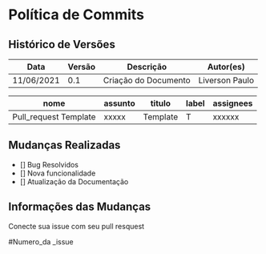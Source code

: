 # Política de Commits
## Histórico de Versões
| Data       | Versão | Descrição        | Autor(es)      |
| ---------- | ------ | ---------------- | -------------- |
| 11/06/2021 | 0.1    | Criação do Documento | Liverson Paulo |


| nome | assunto| titulo| label | assignees |
|------|------|------|------|-----|
| Pull_request Template | xxxxx | Template | T | xxxxxx  | 


## Mudanças Realizadas

- [] Bug Resolvidos
- [] Nova funcionalidade
- [] Atualização da Documentação

## Informações  das Mudanças

Conecte sua issue com seu pull resquest

#Numero_da _issue